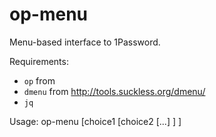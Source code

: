 # op-menu
Menu-based interface to 1Password.

Requirements:
* `op` from [](https://app-updates.agilebits.com/product_history/CLI)
* `dmenu` from http://tools.suckless.org/dmenu/
* `jq`

Usage: op-menu [choice1 [choice2 [...] ] ]


